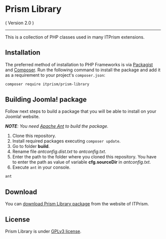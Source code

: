 Prism Library 
=================
( Version 2.0 )
- - -

This is a collection of PHP classes used in many ITPrism extensions. 

## Installation

The preferred method of installation to PHP Frameworks is via [Packagist](https://packagist.org/packages/itprism/prism-library) and [Composer](https://getcomposer.org/). Run the following command to install the package and add it as a requirement to your project's `composer.json`:

```bash
composer require itprism/prism-library
```

## Building Joomla! package

Follow next steps to build a package that you will be able to install on your Joomla! website.

_**NOTE**: You need [Apache Ant](http://ant.apache.org/manual/install.html) to build the package._

1. Clone this repository.
2. Install required packages executing `composer update`.
3. Go to folder __build__.
4. Rename file _antconfig.dist.txt_ to _antconfig.txt_.
5. Enter the path to the folder where you cloned this repository. You have to enter the path as value of variable __cfg.sourceDir__ in _antconfig.txt_.
6. Execute `ant` in your console.

```bash
ant
```

## Download
You can [download Prism Library package](http://itprism.com/free-joomla-extensions/others/software-development-kit) from the website of ITPrism.

## License
Prism Library is under [GPLv3 license](http://www.gnu.org/licenses/gpl-3.0.en.html).